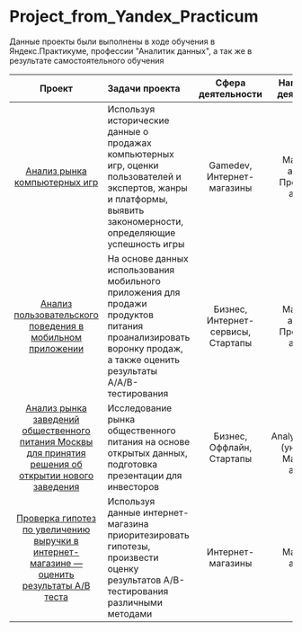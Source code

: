 # Project_from_Yandex_Practicum
Данные проекты были выполнены в ходе обучения в Яндекс.Практикуме, профессии "Аналитик данных", а так же в результате самостоятельного обучения

| Проект |Задачи проекта|Сфера деятельности | Направление деятельности |
| :-----:|:-------------|:-----:|:-----:|
| [Анализ рынка компьютерных игр](https://github.com/aimershik/Project_from_Yandex_Practicum/tree/aimershik/projects/%D0%90%D0%BD%D0%B0%D0%BB%D0%B8%D0%B7%20%D1%80%D1%8B%D0%BD%D0%BA%D0%B0%20%D0%BA%D0%BE%D0%BC%D0%BF%D1%8C%D1%8E%D1%82%D0%B5%D1%80%D0%BD%D1%8B%D1%85%20%D0%B8%D0%B3%D1%80) | Используя исторические данные о продажах компьютерных игр, оценки пользователей и экспертов, жанры и платформы, выявить закономерности, определяющие успешность игры |Gamedev, Интернет-магазины |Маркетинг-аналитик, Продуктовый аналитик|
| [Анализ пользовательского поведения в мобильном приложении](https://github.com/aimershik/Project_from_Yandex_Practicum/tree/aimershik/projects/%D0%90%D0%BD%D0%B0%D0%BB%D0%B8%D0%B7%20%D0%BF%D0%BE%D0%BB%D1%8C%D0%B7%D0%BE%D0%B2%D0%B0%D1%82%D0%B5%D0%BB%D1%8C%D1%81%D0%BA%D0%BE%D0%B3%D0%BE%20%D0%BF%D0%BE%D0%B2%D0%B5%D0%B4%D0%B5%D0%BD%D0%B8%D1%8F%20%D0%B2%20%D0%BC%D0%BE%D0%B1%D0%B8%D0%BB%D1%8C%D0%BD%D0%BE%D0%BC%20%D0%BF%D1%80%D0%B8%D0%BB%D0%BE%D0%B6%D0%B5%D0%BD%D0%B8%D0%B8)| На основе данных использования мобильного приложения для продажи продуктов питания проанализировать воронку продаж, а также оценить результаты A/A/B-тестирования | Бизнес, Интернет-сервисы, Стартапы| Маркетинг-аналитик, Продуктовый аналитик|
| [Анализ рынка заведений общественного питания Москвы для принятия решения об открытии нового заведения](https://github.com/aimershik/Project_from_Yandex_Practicum/tree/aimershik/projects/%D0%90%D0%BD%D0%B0%D0%BB%D0%B8%D0%B7%20%D1%80%D1%8B%D0%BD%D0%BA%D0%B0%20%D0%B7%D0%B0%D0%B2%D0%B5%D0%B4%D0%B5%D0%BD%D0%B8%D0%B9%20%D0%BE%D0%B1%D1%89%D0%B5%D1%81%D1%82%D0%B2%D0%B5%D0%BD%D0%BD%D0%BE%D0%B3%D0%BE%20%D0%BF%D0%B8%D1%82%D0%B0%D0%BD%D0%B8%D1%8F%20%D0%9C%D0%BE%D1%81%D0%BA%D0%B2%D1%8B%20%D0%B4%D0%BB%D1%8F%20%D0%BF%D1%80%D0%B8%D0%BD%D1%8F%D1%82%D0%B8%D1%8F%20%D1%80%D0%B5%D1%88%D0%B5%D0%BD%D0%B8%D1%8F%20%D0%BE%D0%B1%20%D0%BE%D1%82%D0%BA%D1%80%D1%8B%D1%82%D0%B8%D0%B8%20%D0%BD%D0%BE%D0%B2%D0%BE%D0%B3%D0%BE%20%D0%B7%D0%B0%D0%B2%D0%B5%D0%B4%D0%B5%D0%BD%D0%B8%D1%8F)| Исследование рынка общественного питания на основе открытых данных, подготовка презентации для инвесторов| Бизнес, Оффлайн, Стартапы| Data Analyst,Аналитик (универсал), Маркетинг-аналитик|
| [Проверка гипотез по увеличению выручки в интернет-магазине — оценить результаты A/B теста](https://github.com/aimershik/Project_from_Yandex_Practicum/blob/aimershik/projects/%D0%9F%D1%80%D0%BE%D0%B2%D0%B5%D1%80%D0%BA%D0%B0%20%D0%B3%D0%B8%D0%BF%D0%BE%D1%82%D0%B5%D0%B7%20%D0%BF%D0%BE%20%D1%83%D0%B2%D0%B5%D0%BB%D0%B8%D1%87%D0%B5%D0%BD%D0%B8%D1%8E%20%D0%B2%D1%8B%D1%80%D1%83%D1%87%D0%BA%D0%B8%20%D0%B2%20%D0%B8%D0%BD%D1%82%D0%B5%D1%80%D0%BD%D0%B5%D1%82-%D0%BC%D0%B0%D0%B3%D0%B0%D0%B7%D0%B8%D0%BD%D0%B5%20%E2%80%94%D0%BE%D1%86%D0%B5%D0%BD%D0%B8%D1%82%D1%8C%20%D1%80%D0%B5%D0%B7%D1%83%D0%BB%D1%8C%D1%82%D0%B0%D1%82%D1%8B%20AB.ipynb) |Используя данные интернет-магазина приоритезировать гипотезы, произвести оценку результатов A/B-тестирования различными методами |Интернет-магазины | Маркетинг-аналитик |
